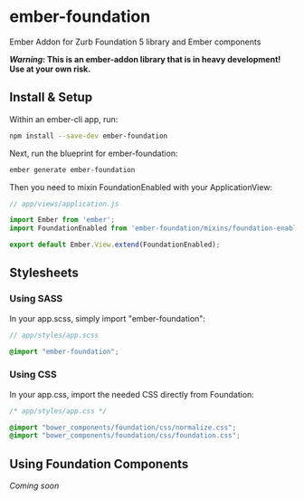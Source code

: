 ember-foundation
================

Ember Addon for Zurb Foundation 5 library and Ember components

***Warning*: This is an ember-addon library that is in heavy development! Use at your own risk.**

## Install & Setup

Within an ember-cli app, run:

```sh
npm install --save-dev ember-foundation
```

Next, run the blueprint for ember-foundation:

```sh
ember generate ember-foundation
```

Then you need to mixin FoundationEnabled with your ApplicationView:

```js
// app/views/application.js

import Ember from 'ember';
import FoundationEnabled from 'ember-foundation/mixins/foundation-enabled';

export default Ember.View.extend(FoundationEnabled);
```

## Stylesheets

### Using SASS

In your app.scss, simply import "ember-foundation":

```scss
// app/styles/app.scss

@import "ember-foundation";
```

### Using CSS

In your app.css, import the needed CSS directly from Foundation:

```css
/* app/styles/app.css */

@import "bower_components/foundation/css/normalize.css";
@import "bower_components/foundation/css/foundation.css";
```

## Using Foundation Components

*Coming soon*
